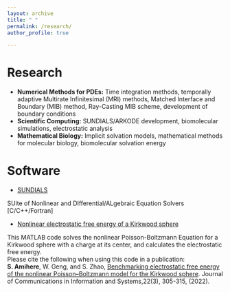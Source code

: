```yaml
---
layout: archive
title: " "
permalink: /research/
author_profile: true

---
```


Research
======
* **Numerical Methods for PDEs:** Time integration methods, temporally adaptive Multirate Infinitesimal (MRI) methods, Matched Interface and Boundary (MIB) method, Ray-Casting MIB scheme, development of boundary conditions
* **Scientific Computing:** SUNDIALS/ARKODE development, biomolecular simulations, electrostatic analysis
* **Mathematical Biology:** Implicit solvation models, mathematical methods for molecular biology, biomolecular solvation energy

Software
======

* [SUNDIALS](https://computing.llnl.gov/projects/sundials)

SUite of Nonlinear and DIfferential/ALgebraic Equation Solvers<br>
[C/C++/Fortran]

* [Nonlinear electrostatic free energy of a Kirkwood sphere](/files/NPB_Kirkwood_energy.m)

This MATLAB code solves the nonlinear Poisson-Boltzmann Equation for a Kirkwood sphere with a charge at its center, and calculates the electrostatic free energy.<br> 
Please cite the following when using this code in a publication:<br> 
**S. Amihere**, W. Geng, and S. Zhao, [Benchmarking electrostatic free energy of the nonlinear Poisson–Boltzmann model for the Kirkwood sphere](https://par.nsf.gov/servlets/purl/10346952). Journal of Communications in Information and Systems,22(3), 305-315, (2022).